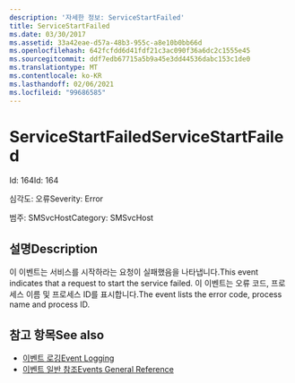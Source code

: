 ```yaml
---
description: '자세한 정보: ServiceStartFailed'
title: ServiceStartFailed
ms.date: 03/30/2017
ms.assetid: 33a42eae-d57a-48b3-955c-a8e10b0bb66d
ms.openlocfilehash: 642fcfdd6d41fdf21c3ac090f36a6dc2c1555e45
ms.sourcegitcommit: ddf7edb67715a5b9a45e3dd44536dabc153c1de0
ms.translationtype: MT
ms.contentlocale: ko-KR
ms.lasthandoff: 02/06/2021
ms.locfileid: "99686585"
---
```

# <a name="servicestartfailed"></a><span data-ttu-id="4e90f-103">ServiceStartFailed</span><span class="sxs-lookup"><span data-stu-id="4e90f-103">ServiceStartFailed</span></span>

<span data-ttu-id="4e90f-104">Id: 164</span><span class="sxs-lookup"><span data-stu-id="4e90f-104">Id: 164</span></span>  
  
 <span data-ttu-id="4e90f-105">심각도: 오류</span><span class="sxs-lookup"><span data-stu-id="4e90f-105">Severity: Error</span></span>  
  
 <span data-ttu-id="4e90f-106">범주: SMSvcHost</span><span class="sxs-lookup"><span data-stu-id="4e90f-106">Category: SMSvcHost</span></span>  
  
## <a name="description"></a><span data-ttu-id="4e90f-107">설명</span><span class="sxs-lookup"><span data-stu-id="4e90f-107">Description</span></span>  

 <span data-ttu-id="4e90f-108">이 이벤트는 서비스를 시작하라는 요청이 실패했음을 나타냅니다.</span><span class="sxs-lookup"><span data-stu-id="4e90f-108">This event indicates that a request to start the service failed.</span></span> <span data-ttu-id="4e90f-109">이 이벤트는 오류 코드, 프로세스 이름 및 프로세스 ID를 표시합니다.</span><span class="sxs-lookup"><span data-stu-id="4e90f-109">The event lists the error code, process name and process ID.</span></span>  
  
## <a name="see-also"></a><span data-ttu-id="4e90f-110">참고 항목</span><span class="sxs-lookup"><span data-stu-id="4e90f-110">See also</span></span>

- [<span data-ttu-id="4e90f-111">이벤트 로깅</span><span class="sxs-lookup"><span data-stu-id="4e90f-111">Event Logging</span></span>](index.md)
- [<span data-ttu-id="4e90f-112">이벤트 일반 참조</span><span class="sxs-lookup"><span data-stu-id="4e90f-112">Events General Reference</span></span>](events-general-reference.md)
